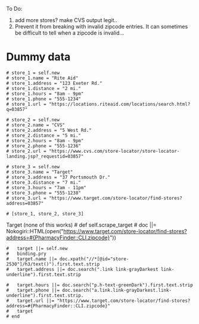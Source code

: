 To Do:
1. add more stores? make CVS output legit..
2. Prevent it from breaking with invalid zipcode entries. It can sometimes be difficult to tell when a zipcode is invalid...




# Dummy data
    # store_1 = self.new
	# store_1.name = "Rite Aid"
	# store_1.address = "123 Exeter Rd."
	# store_1.distance = "2 mi."
	# store_1.hours = "8am - 9pm"
	# store_1.phone = "555-1234"
	# store_1.url = "https://locations.riteaid.com/locations/search.html?q=03857"

	# store_2 = self.new
	# store_2.name = "CVS"
	# store_2.address = "5 West Rd."
	# store_2.distance = "5 mi."
	# store_2.hours = "8am - 9pm"
	# store_2.phone = "555-1236"
	# store_2.url = "https://www.cvs.com/store-locator/store-locator-landing.jsp?_requestid=03857"

	# store_3 = self.new
	# store_3.name = "Target"
	# store_3.address = "37 Portsmouth Dr."
	# store_3.distance = "7 mi."
	# store_3.hours = "7am - 11pm"
	# store_3.phone = "555-1238"
	# store_3.url = "https://www.target.com/store-locator/find-stores?address=03857"

	# [store_1, store_2, store_3]

Target (none of this works)
	# def self.scrape_target
	# 	doc ||= Nokogiri::HTML(open("https://www.target.com/store-locator/find-stores?address=#{PharmacyFinder::CLI.zipcode}"))		
		
	# 	target ||= self.new
	# 	binding.pry
	# 	target.name ||= doc.xpath("//*[@id="store-2530"]/h3/text()").first.text.strip
	# 	target.address ||= doc.search(".link link-grayDarkest link-underline").first.text.strip
		
	# 	target.hours ||= doc.search("p.h-text-greenDark").first.text.strip
	# 	target.phone ||= doc.search("a.link.link-grayDarkest.link-underline").first.text.strip.
	# 	target.url ||= "https://www.target.com/store-locator/find-stores?address=#{PharmacyFinder::CLI.zipcode}"
	# 	target
	# end